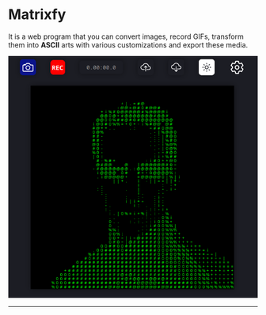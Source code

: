 # Matrixfy
 
 It is a web program that you can convert images, record GIFs, transform them into **ASCII** arts with various customizations and export these media.

![Showcase](./public/images/example.png)

---
